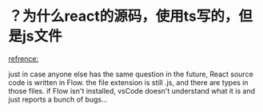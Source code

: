 # ？为什么react的源码，使用ts写的，但是js文件

[refrence:](https://stackoverflow.com/questions/67702580/why-is-react-source-code-written-in-javascript-instead-of-typescript-but-still)

just in case anyone else has the same question in the future, React source code is written in Flow. the file extension is still .js, and there are types in those files. if Flow isn't installed, vsCode doesn't understand what it is and just reports a bunch of bugs...